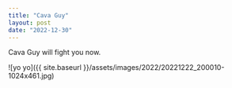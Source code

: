 ```yaml
---
title: "Cava Guy"
layout: post
date: "2022-12-30"
---
```


Cava Guy will fight you now.

![yo yo]({{ site.baseurl }}/assets/images/2022/20221222_200010-1024x461.jpg)
